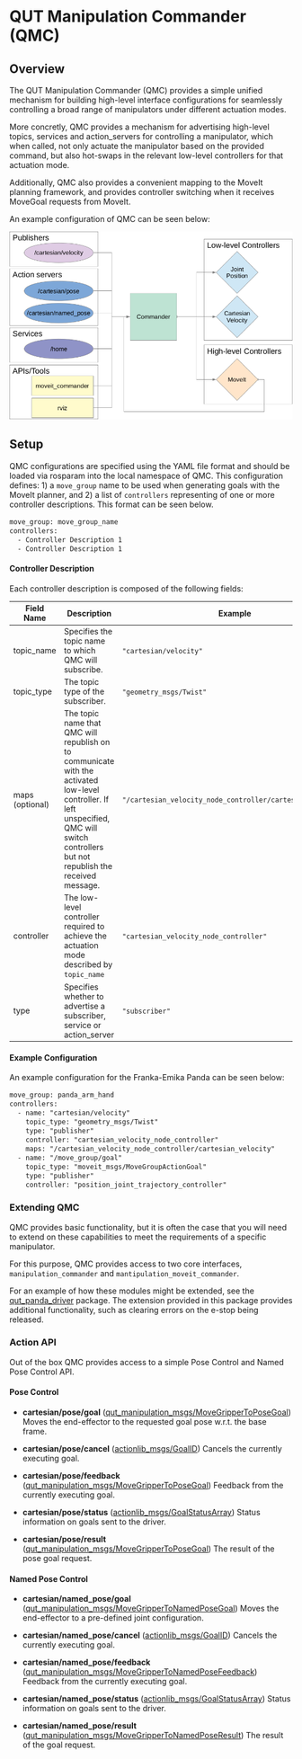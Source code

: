 # QUT Manipulation Commander (QMC)

## Overview

The QUT Manipulation Commander (QMC) provides a simple unified mechanism for building high-level interface configurations for seamlessly controlling a broad range of manipulators under different actuation modes.

More concretly, QMC provides a mechanism for advertising high-level topics, services and action_servers for controlling a manipulator, which when called, not only actuate the manipulator based on the provided command, but also hot-swaps in the relevant low-level controllers for that actuation mode. 

Additionally, QMC also provides a convenient mapping to the MoveIt planning framework, and provides controller switching when it receives MoveGoal requests from MoveIt.

An example configuration of QMC can be seen below:

![system specification](docs/system_spec.png "System Specification")

## Setup
QMC configurations are specified using the YAML file format and should be loaded via rosparam into the local namespace of QMC. This configuration defines: 1) a `move_group` name to be used when generating goals with the MoveIt planner, and 2) a list of `controllers` representing of one or more controller descriptions. This format can be seen below. 

```
move_group: move_group_name
controllers:
  - Controller Description 1
  - Controller Description 1
```


#### Controller Description
Each controller description is composed of the following fields:

| Field Name | Description | Example |
| --------| --------| --------|
| topic_name       | Specifies the topic name to which QMC will subscribe. | `"cartesian/velocity"` |
| topic_type       | The topic type of the subscriber. |  `"geometry_msgs/Twist"`  |
| maps (optional)  | The topic name that QMC will republish on to communicate with the activated low-level controller. If left unspecified, QMC will switch controllers but not republish the received message.  | `"/cartesian_velocity_node_controller/cartesian_velocity"` |
| controller | The low-level controller required to achieve the actuation mode described by `topic_name` |  `"cartesian_velocity_node_controller"` |
| type | Specifies whether to advertise a subscriber, service or action_server |  `"subscriber"` |

#### Example Configuration

An example configuration for the Franka-Emika Panda can be seen below:
```
move_group: panda_arm_hand
controllers:
  - name: "cartesian/velocity"
    topic_type: "geometry_msgs/Twist"
    type: "publisher"
    controller: "cartesian_velocity_node_controller"
    maps: "/cartesian_velocity_node_controller/cartesian_velocity"
  - name: "/move_group/goal"
    topic_type: "moveit_msgs/MoveGroupActionGoal"
    type: "publisher"
    controller: "position_joint_trajectory_controller"
```

### Extending QMC
QMC provides basic functionality, but it is often the case that you will need to extend on these capabilities to meet the requirements of a specific manipulator.

For this purpose, QMC provides access to two core interfaces, `manipulation_commander` and `mantipulation_moveit_commander`. 

For an example of how these modules might be extended, see the [qut_panda_driver](https://bitbucket.org/acrv/qut_panda_driver) package. The extension provided in this package provides additional functionality, such as clearing errors on the e-stop being released.


### Action API
Out of the box QMC provides access to a simple Pose Control and Named Pose Control API.

#### Pose Control

- **cartesian/pose/goal** ([qut_manipulation_msgs/MoveGripperToPoseGoal](https://bitbucket.org/acrv/qut_manipulation_msgs/src/master/action/MoveGripperToPose.action))
Moves the end-effector to the requested goal pose w.r.t. the base frame.

- **cartesian/pose/cancel** ([actionlib_msgs/GoalID](http://docs.ros.org/api/actionlib_msgs/html/msg/GoalID.html))
Cancels the currently executing goal.

- **cartesian/pose/feedback** ([qut_manipulation_msgs/MoveGripperToPoseGoal](https://bitbucket.org/acrv/qut_manipulation_msgs/src/master/action/MoveGripperToPose.action))
Feedback from the currently executing goal.

- **cartesian/pose/status** ([actionlib_msgs/GoalStatusArray](http://docs.ros.org/api/actionlib_msgs/html/msg/GoalStatusArray.html))
Status information on goals sent to the driver.

- **cartesian/pose/result** ([qut_manipulation_msgs/MoveGripperToPoseGoal](https://bitbucket.org/acrv/qut_manipulation_msgs/src/master/action/MoveGripperToPose.action))
The result of the pose goal request.

#### Named Pose Control

- **cartesian/named_pose/goal** ([qut_manipulation_msgs/MoveGripperToNamedPoseGoal](https://bitbucket.org/acrv/qut_manipulation_msgs/src/master/action/MoveGripperToNamedPose.action))
Moves the end-effector to a pre-defined joint configuration.

- **cartesian/named_pose/cancel** ([actionlib_msgs/GoalID](http://docs.ros.org/api/actionlib_msgs/html/msg/GoalID.html))
Cancels the currently executing goal.

- **cartesian/named_pose/feedback** ([qut_manipulation_msgs/MoveGripperToNamedPoseFeedback]((https://bitbucket.org/acrv/qut_manipulation_msgs/src/master/action/MoveGripperToNamedPose.action)))
Feedback from the currently executing goal.

- **cartesian/named_pose/status** ([actionlib_msgs/GoalStatusArray](http://docs.ros.org/api/actionlib_msgs/html/msg/GoalStatusArray.html))
Status information on goals sent to the driver.

- **cartesian/named_pose/result** ([qut_manipulation_msgs/MoveGripperToNamedPoseResult]((https://bitbucket.org/acrv/qut_manipulation_msgs/src/master/action/MoveGripperToNamedPose.action)))
The result of the goal request.
